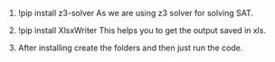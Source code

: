 1. !pip install z3-solver
As we are using z3 solver for solving SAT.

2. !pip install XlsxWriter
This helps you to get the output saved in xls.

3. After installing create the folders and then just run the code.
